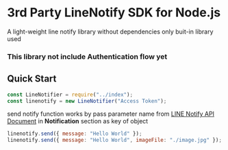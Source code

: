 # 3rd Party LineNotify SDK for Node.js

A light-weight line notify library without dependencies only buit-in library used

### This library not include Authentication flow yet

## Quick Start

```js
const LineNotifier = require("../index");
const linenotify = new LineNotifier("Access Token");
```

send notify function works by pass parameter name from [LINE Notify API Document](https://notify-bot.line.me/doc/en/) in **Notification** section as key of object

```js
linenotify.send({ message: "Hello World" });
linenotify.send({ message: "Hello World", imageFile: "./image.jpg" });
```
